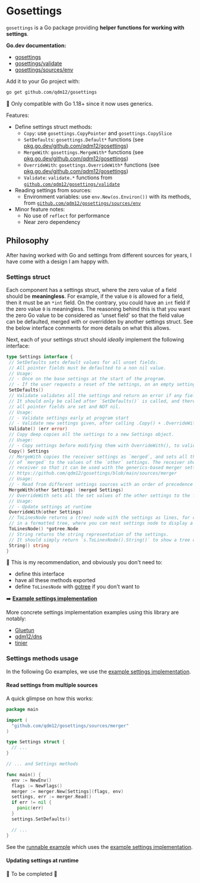 # Gosettings

`gosettings` is a Go package providing **helper functions for working with settings**.

**Go.dev documentation:**

- [gosettings](https://pkg.go.dev/github.com/qdm12/gosettings)
- [gosettings/validate](https://pkg.go.dev/github.com/qdm12/gosettings/validate)
- [gosettings/sources/env](https://pkg.go.dev/github.com/qdm12/gosettings/sources/env)

Add it to your Go project with:

```sh
go get github.com/qdm12/gosettings
```

💁 Only compatible with Go 1.18+ since it now uses generics.

Features:

- Define settings struct methods:
  - `Copy`: use `gosettings.CopyPointer` and `gosettings.CopySlice`
  - `SetDefaults`: `gosettings.Default*` functions (see [pkg.go.dev/github.com/qdm12/gosettings](https://pkg.go.dev/github.com/qdm12/gosettings))
  - `MergeWith`: `gosettings.MergeWith*` functions (see [pkg.go.dev/github.com/qdm12/gosettings](https://pkg.go.dev/github.com/qdm12/gosettings))
  - `OverrideWith`: `gosettings.OverrideWith*` functions (see [pkg.go.dev/github.com/qdm12/gosettings](https://pkg.go.dev/github.com/qdm12/gosettings))
  - `Validate`: `validate.*` functions from [`github.com/qdm12/gosettings/validate`](https://pkg.go.dev/github.com/qdm12/gosettings/validate)
- Reading settings from sources:
  - Environment variables: use `env.New(os.Environ())` with its methods, from [`github.com/qdm12/gosettings/sources/env`](https://pkg.go.dev/github.com/qdm12/gosettings/sources/env)
- Minor feature notes:
  - No use of `reflect` for performance
  - Near zero dependency

## Philosophy

After having worked with Go and settings from different sources for years, I have come with a design I am happy with.

### Settings struct

Each component has a settings struct, where the zero value of a field should be **meaningless**.
For example, if the value `0` is allowed for a field, then it must be an `*int` field.
On the contrary, you could have an `int` field if the zero value `0` is meaningless.
The reasoning behind this is that you want the zero Go value to be considered as 'unset field' so that the field value can be defaulted, merged with or overridden by another settings struct. See the below interface comments for more details on what this allows.

Next, each of your settings struct should *ideally* implement the following interface:

```go
type Settings interface {
 // SetDefaults sets default values for all unset fields.
 // All pointer fields must be defaulted to a non nil value.
 // Usage:
 // - Once on the base settings at the start of the program.
 // - If the user requests a reset of the settings, on an empty settings struct.
 SetDefaults()
 // Validate validates all the settings and return an error if any field value is invalid.
 // It should only be called after `SetDefaults()` is called, and therefore should assume
 // all pointer fields are set and NOT nil.
 // Usage:
 // - Validate settings early at program start
 // - Validate new settings given, after calling .Copy() + .OverrideWith(newSettings)
 Validate() (err error)
 // Copy deep copies all the settings to a new Settings object.
 // Usage:
 // - Copy settings before modifying them with OverrideWith(), to validate them with Validate() before actually using them.
 Copy() Settings
 // MergeWith copies the receiver settings as `merged`, and sets all the unset fields
 // of `merged` to the values of the `other` settings. The receiver should be a VALUE
 // receiver so that it can be used with the generics-based merger settings source:
 // https://github.com/qdm12/gosettings/blob/main/sources/merger
 // Usage:
 // - Read from different settings sources with an order of precedence
 MergeWith(other Settings) (merged Settings)
 // OverrideWith sets all the set values of the other settings to the fields of the receiver settings.
 // Usage:
 // - Update settings at runtime
 OverrideWith(other Settings)
 // ToLinesNode returns a (tree) node with the settings as lines, for displaying settings
 // in a formatted tree, where you can nest settings node to display a full settings tree.
 ToLinesNode() *gotree.Node
 // String returns the string representation of the settings.
 // It should simply return `s.ToLinesNode().String()` to show a tree of settings.
 String() string
}
```

💁 This is my recommendation, and obviously you don't need to:

- define this interface
- have all these methods exported
- define `ToLinesNode` with [gotree](https://github.com/qdm12/gotree) if you don't want to

➡️ [**Example settings implementation**](examples/settings/settings.go)

More concrete settings implementation examples using this library are notably:

- [Gluetun](https://github.com/qdm12/gluetun/tree/master/internal/configuration)
- [qdm12/dns](https://github.com/qdm12/dns/tree/v2.0.0-beta/internal/config)
- [tinier](https://github.com/qdm12/tinier/tree/main/internal/config)

### Settings methods usage

In the following Go examples, we use the [example settings implementation](examples/settings/settings.go).

#### Read settings from multiple sources

A quick glimpse on how this works:

```go
package main

import (
  "github.com/qdm12/gosettings/sources/merger"
)

type Settings struct {
  // ...
}

// ... and Settings methods

func main() {
  env := NewEnv()
  flags := NewFlags()
  merger := merger.New[Settings](flags, env)
  settings, err := merger.Read()
  if err != nil {
    panic(err)
  }
  settings.SetDefaults()

  // ...
}
```

See the [runnable example](examples/merger/main.go) which uses the [example settings implementation](examples/settings/settings.go).

#### Updating settings at runtime

🚧 To be completed 🚧
